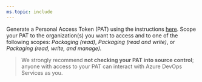 ```yaml
---
ms.topic: include
---
```


Generate a Personal Access Token (PAT) using the instructions [here](../../organizations/accounts/use-personal-access-tokens-to-authenticate.md). Scope your PAT to the organization(s) you want to access and to one of the following scopes: *Packaging (read)*, *Packaging (read and write)*, or *Packaging (read, write, and manage).*

> We strongly recommend **not checking your PAT into source control**; anyone with access to your PAT can interact with Azure DevOps Services as you. 
